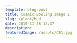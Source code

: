 ```yaml
---
template: blog-post
title: Cosmic Bowling Image 1
slug: /plant/bud
date: 2019-11-28 12:37
description: 
featuredImage: /assets/CB1.jpg
---
```

